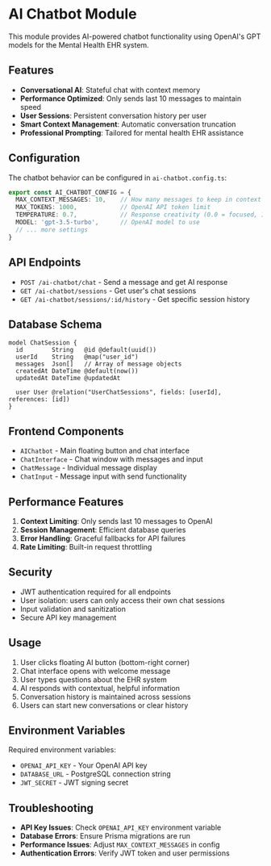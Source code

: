 # AI Chatbot Module

This module provides AI-powered chatbot functionality using OpenAI's GPT models for the Mental Health EHR system.

## Features

- **Conversational AI**: Stateful chat with context memory
- **Performance Optimized**: Only sends last 10 messages to maintain speed
- **User Sessions**: Persistent conversation history per user
- **Smart Context Management**: Automatic conversation truncation
- **Professional Prompting**: Tailored for mental health EHR assistance

## Configuration

The chatbot behavior can be configured in `ai-chatbot.config.ts`:

```typescript
export const AI_CHATBOT_CONFIG = {
  MAX_CONTEXT_MESSAGES: 10,    // How many messages to keep in context
  MAX_TOKENS: 1000,            // OpenAI API token limit
  TEMPERATURE: 0.7,            // Response creativity (0.0 = focused, 1.0 = creative)
  MODEL: 'gpt-3.5-turbo',      // OpenAI model to use
  // ... more settings
}
```

## API Endpoints

- `POST /ai-chatbot/chat` - Send a message and get AI response
- `GET /ai-chatbot/sessions` - Get user's chat sessions
- `GET /ai-chatbot/sessions/:id/history` - Get specific session history

## Database Schema

```prisma
model ChatSession {
  id        String   @id @default(uuid())
  userId    String   @map("user_id")
  messages  Json[]   // Array of message objects
  createdAt DateTime @default(now())
  updatedAt DateTime @updatedAt
  
  user User @relation("UserChatSessions", fields: [userId], references: [id])
}
```

## Frontend Components

- `AIChatbot` - Main floating button and chat interface
- `ChatInterface` - Chat window with messages and input
- `ChatMessage` - Individual message display
- `ChatInput` - Message input with send functionality

## Performance Features

1. **Context Limiting**: Only sends last 10 messages to OpenAI
2. **Session Management**: Efficient database queries
3. **Error Handling**: Graceful fallbacks for API failures
4. **Rate Limiting**: Built-in request throttling

## Security

- JWT authentication required for all endpoints
- User isolation: users can only access their own chat sessions
- Input validation and sanitization
- Secure API key management

## Usage

1. User clicks floating AI button (bottom-right corner)
2. Chat interface opens with welcome message
3. User types questions about the EHR system
4. AI responds with contextual, helpful information
5. Conversation history is maintained across sessions
6. Users can start new conversations or clear history

## Environment Variables

Required environment variables:
- `OPENAI_API_KEY` - Your OpenAI API key
- `DATABASE_URL` - PostgreSQL connection string
- `JWT_SECRET` - JWT signing secret

## Troubleshooting

- **API Key Issues**: Check `OPENAI_API_KEY` environment variable
- **Database Errors**: Ensure Prisma migrations are run
- **Performance Issues**: Adjust `MAX_CONTEXT_MESSAGES` in config
- **Authentication Errors**: Verify JWT token and user permissions
